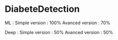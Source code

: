 # DiabeteDetection

ML :
Simple version : 100%
Avanced version : 70%

Deep :
Simple version : 50%
Avanced version : 50%
